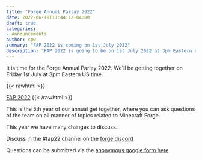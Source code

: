 ```yaml
---
title: "Forge Annual Parlay 2022"
date: 2022-06-19T11:44:12-04:00
draft: true
categories:
- Announcements
author: cpw
summary: "FAP 2022 is coming on 1st July 2022"
description: "FAP 2022 is going to be on 1st July 2022 at 3pm Eastern US time, ask your questions of the team"
---
```

It is time for the Forge Annual Parley 2022. We'll be getting together on
Friday 1st July at 3pm Eastern US time.

{{< rawhtml >}}
<script src="https://cdn.logwork.com/widget/countdown.js"></script>
<a href="https://logwork.com/countdown-7i2n" class="countdown-timer" data-style="columns" data-width="600" data-timezone="America/Toronto" data-date="2022-07-01 15:00">FAP 2022</a>
{{< /rawhtml >}}

This is the 5th year of our annual get together, where you can ask questions
of the team on all manner of topics related to Minecraft Forge.

This year we have many changes to discuss.

Discuss in the #fap22 channel on the [forge discord](https://discord.minecraftforge.net/)

Questions can be submitted via the [anonymous google form here](https://forms.gle/VjvZyZNUWhyeoEt3A)